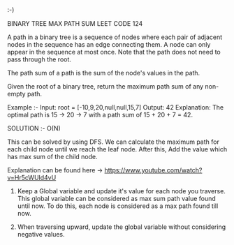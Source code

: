 :-)

BINARY TREE MAX PATH SUM LEET CODE 124

A path in a binary tree is a sequence of nodes where each pair of adjacent nodes in the sequence has an edge connecting them. A node can only appear in the sequence at most once. Note that the path does not need to pass through the root.

The path sum of a path is the sum of the node's values in the path.

Given the root of a binary tree, return the maximum path sum of any non-empty path.

Example :- 
Input: root = [-10,9,20,null,null,15,7]
Output: 42
Explanation: The optimal path is 15 -> 20 -> 7 with a path sum of 15 + 20 + 7 = 42.

SOLUTION :- O(N)

This can be solved by using DFS. We can calculate the maximum path for each child node until we reach the leaf node. After this, Add the value which has max sum of the child node.

Explanation can be found here -> https://www.youtube.com/watch?v=Hr5cWUld4vU

1. Keep a Global variable and update it's value for each node you traverse. This global variable can be considered as max sum path value found until now. To do this, each node is considered as a max path found till now.

2. When traversing upward, update the global variable without considering negative values.